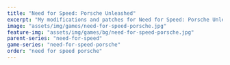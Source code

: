 ```yaml
---
title: "Need for Speed: Porsche Unleashed"
excerpt: "My modifications and patches for Need for Speed: Porsche Unleashed: SilentPatch."
image: "assets/img/games/need-for-speed-porsche.jpg"
feature-img: "assets/img/games/bg/need-for-speed-porsche.jpg"
parent-series: "need-for-speed"
game-series: "need-for-speed-porsche"
order: "need for speed porsche"
---
```

